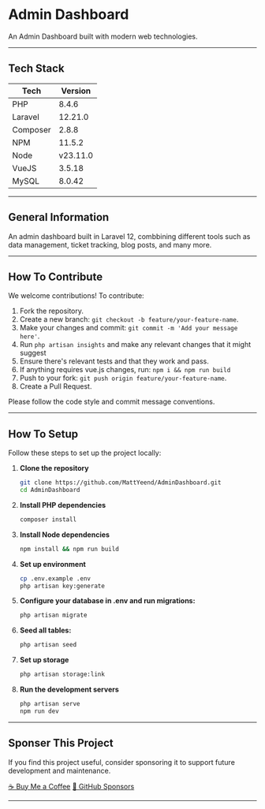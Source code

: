 # Admin Dashboard
An Admin Dashboard built with modern web technologies.

---

## Tech Stack
| Tech | Version |
|---|---|
| PHP | 8.4.6 |
| Laravel | 12.21.0 |
| Composer | 2.8.8 | 
| NPM | 11.5.2 | 
| Node | v23.11.0 |
| VueJS | 3.5.18 |
| MySQL | 8.0.42 |

--- 

## General Information
An admin dashboard built in Laravel 12, combbining different tools such as data management, ticket tracking, blog posts, and many more.

---

## How To Contribute
We welcome contributions! To contribute:

1. Fork the repository.
2. Create a new branch: `git checkout -b feature/your-feature-name`.
3. Make your changes and commit: `git commit -m 'Add your message here'`.
4. Run `php artisan insights` and make any relevant changes that it might suggest
5. Ensure there's relevant tests and that they work and pass.
6. If anything requires vue.js changes, run: `npm i && npm run build`
7. Push to your fork: `git push origin feature/your-feature-name`.
8. Create a Pull Request.

Please follow the code style and commit message conventions.

---

## How To Setup
Follow these steps to set up the project locally:

1. **Clone the repository**
   ```bash
   git clone https://github.com/MattYeend/AdminDashboard.git
   cd AdminDashboard
   ```
2. **Install PHP dependencies**
    ```bash
    composer install
    ```
3. **Install Node dependencies**
    ```bash
    npm install && npm run build
    ```
4. **Set up environment**
    ```bash
    cp .env.example .env
    php artisan key:generate
    ```
5. **Configure your database in .env and run migrations:**
    ```bash
    php artisan migrate
    ```
6. **Seed all tables:**
    ```bash
    php artisan seed
    ```
7. **Set up storage**
    ```bash
    php artisan storage:link
    ```
8. **Run the development servers**
    ```bash
    php artisan serve
    npm run dev
    ```

---

## Sponser This Project
If you find this project useful, consider sponsoring it to support future development and maintenance.

[☕ Buy Me a Coffee](https://www.buymeacoffee.com/mattyeend)
[💸 GitHub Sponsors](https://github.com/sponsors/MattYeend)

---